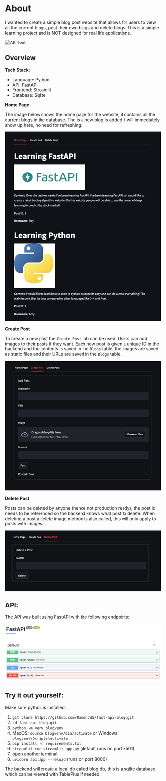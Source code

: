 # About
I wanted to create a simple blog post website that allows for users to view all the current blogs,
post their own blogs and delete blogs. This is a simple learning project and is NOT designed for real
life applications.

![Alt Text](readme_files/demo.gif)

## Overview

**Tech Stack**:

- Language: Python
- API: FastAPI
- Frontend: Streamlit
- Database: Sqlite

**Home Page**

The image below shows the home page for the website, it contains all the current blogs in the database.
The is a new blog is added it will immediately show up here, no need for refreshing.

![My text](readme_files/home_page.png)

**Create Post**

To create a new post the `Create Post` tab can be used. Users can add images to their posts if they 
want. Each new post is given a unique ID in the 
backend and the contents is saved in the `Blogs` table, the images are saved as static files and their
URLs are saved in the `Blogs` table.

![My Image](readme_files/create.png)

**Delete Post**

Posts can be deleted by anyone (hence not production ready), the post id needs to be referenced so the 
backend knows what post to delete. When deleting a post a delete image method is also called, this will
only apply to posts with images.

![My Image](readme_files/delete.png)
## API:

The API was built using FastAPI with the following endpoints:

![My Image](readme_files/api.png)

## Try it out yourself:

Make sure python is installed.

1. `git clone https://github.com/RamonJWS/fast-api-blog.git`
2. `cd fast-api-blog.git`
3. `python -m venv blogvenv`
4. MacOS: `source blogvenv/bin/activate` or Windows: `blogvenv\Scripts\activate`
5. `pip install -r requirements.txt`
6. `streamlit run streamlit_app.py` (default runs on port 8501)
7. open another terminal
8. `uvicorn api:app --reload` (runs on port 8000)

The backend will create a local db called blog.db, this is a sqlite database which can be viewed with
TablePlus if needed.